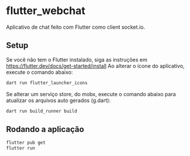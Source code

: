 # flutter_webchat

Aplicativo de chat feito com Flutter como client socket.io.

## Setup

Se você não tem o Flutter instalado, siga as instruções em https://flutter.dev/docs/get-started/install
Ao alterar o ícone do aplicativo, execute o comando abaixo:

```bash
dart run flutter_launcher_icons
```

Se alterar um serviço store, do mobx, execute o comando abaixo para atualizar os arquivos auto gerados (g.dart): 
```bash
dart run build_runner build
```

## Rodando a aplicação

```bash
flutter pub get
flutter run
```